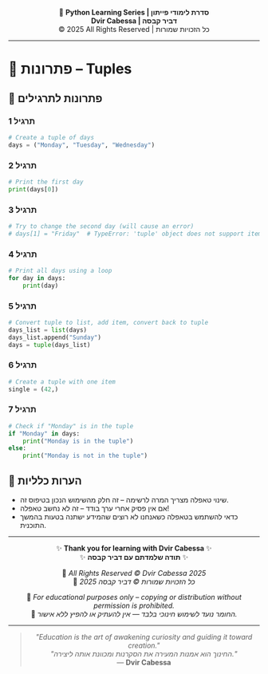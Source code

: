 <!-- DC_HEADER_START -->
<div align="center">

🐍 **Python Learning Series | סדרת לימודי פייתון**  
**Dvir Cabessa | דביר קבסה**  
© 2025 All Rights Reserved | כל הזכויות שמורות

</div>

---
<!-- DC_HEADER_END -->

# 📘 פתרונות – Tuples

## 🧪 פתרונות לתרגילים

### תרגיל 1
```python
# Create a tuple of days
days = ("Monday", "Tuesday", "Wednesday")
```

### תרגיל 2
```python
# Print the first day
print(days[0])
```

### תרגיל 3
```python
# Try to change the second day (will cause an error)
# days[1] = "Friday"  # TypeError: 'tuple' object does not support item assignment
```

### תרגיל 4
```python
# Print all days using a loop
for day in days:
    print(day)
```

### תרגיל 5
```python
# Convert tuple to list, add item, convert back to tuple
days_list = list(days)
days_list.append("Sunday")
days = tuple(days_list)
```

### תרגיל 6
```python
# Create a tuple with one item
single = (42,)
```

### תרגיל 7
```python
# Check if "Monday" is in the tuple
if "Monday" in days:
    print("Monday is in the tuple")
else:
    print("Monday is not in the tuple")
```

## 💬 הערות כלליות

* שינוי טאפלה מצריך המרה לרשימה – זה חלק מהשימוש הנכון בטיפוס זה.
* אם אין פסיק אחרי ערך בודד – זה לא נחשב טאפלה!
* כדאי להשתמש בטאפלה כשאנחנו לא רוצים שהמידע ישתנה בטעות בהמשך התוכנית.

<!-- DC_FOOTER_START -->
---

<div align="center">

✨ **Thank you for learning with Dvir Cabessa** ✨  
✨ **תודה שלמדתם עם דביר קבסה** ✨  

📘 *All Rights Reserved © Dvir Cabessa 2025*  
📘 *כל הזכויות שמורות © דביר קבסה 2025*  

🔗 *For educational purposes only – copying or distribution without permission is prohibited.*  
🔗 *החומר נועד לשימוש חינוכי בלבד — אין להעתיק או להפיץ ללא אישור.*

---

> _"Education is the art of awakening curiosity and guiding it toward creation."_  
> _"החינוך הוא אמנות המעירה את הסקרנות ומכוונת אותה ליצירה."_  
> — **Dvir Cabessa**

</div>
<!-- DC_FOOTER_END -->

